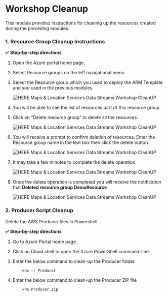 # Workshop Cleanup

This module provides instructions for cleaning up the resources created during the preceding modules.

### 1. Resource Group Cleanup Instructions

**:white_check_mark: Step-by-step directions**

1. Open the Azure portal home page.

1. Select Resource groups on the left navigational menu.

1. Select the Resource group which you used to deploy the ARM Template and you used in the previous modules.

    ![HERE Maps & Location Services Data Streams Workshop CleanUP](../Images/1_AzureHome_CloudShell.png)

1. You will be able to see the list of resources part of this resource group. 

1. Click on “Delete resource group” to delete all the resources. 

    ![HERE Maps & Location Services Data Streams Workshop CleanUP](../Images/0_DeleteResourceGroup_List.png)
    
1. You will receive a prompt to confirm deletion of resources. Enter the Resource group name in the text box then click the delete button.

    ![HERE Maps & Location Services Data Streams Workshop CleanUP](../Images/1_DeleteResourceGroup_List_Conformation.png)

1. It may take a few minutes to complete the delete operation.

    ![HERE Maps & Location Services Data Streams Workshop CleanUP](../Images/2_DeleteResourceGroup_notification.png)

1. Once the delete operation is completed you will receive the notification that **Deleted resource group DemoResource**

    ![HERE Maps & Location Services Data Streams Workshop CleanUP](../Images/3_DeleteResourceGroup_notification_success.png)



### 2. Producer Script Cleanup
Delete the AWS Producer files in Powershell.

**:white_check_mark: Step-by-step directions**


1. Go to Azure Portal home page.

1. Click on Cloud shell to open the Azure PowerShell command-line.

1. Enter the below command to clean-up the Producer folder.

           >rm -r Producer

1. Enter the below command to clean-up the Producer ZIP file
           
           >rm Producer.zip

  








